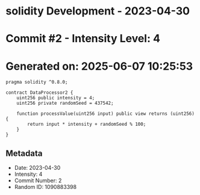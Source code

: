 ﻿# solidity Development - 2023-04-30
# Commit #2 - Intensity Level: 4
# Generated on: 2025-06-07 10:25:53
```solidity
pragma solidity ^0.8.0;

contract DataProcessor2 {
    uint256 public intensity = 4;
    uint256 private randomSeed = 437542;

    function processValue(uint256 input) public view returns (uint256) {
        return input * intensity + randomSeed % 100;
    }
}
```
## Metadata
- Date: 2023-04-30
- Intensity: 4
- Commit Number: 2
- Random ID: 1090883398
